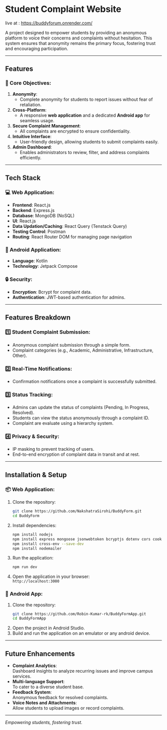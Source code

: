 # Student Complaint Website 

live at : https://buddyforum.onrender.com/

A project designed to empower students by providing an anonymous platform to voice their concerns and complaints without hesitation. This system ensures that anonymity remains the primary focus, fostering trust and encouraging participation.

---

## Features

### 🎯 Core Objectives:

1. **Anonymity**:
   - Complete anonymity for students to report issues without fear of retaliation.
2. **Cross-Platform**:
   - A responsive **web application** and a dedicated **Android app** for seamless usage.
3. **Secure Complaint Management**:
   - All complaints are encrypted to ensure confidentiality.
4. **Intuitive Interface**:
   - User-friendly design, allowing students to submit complaints easily.
5. **Admin Dashboard**:
   - Enables administrators to review, filter, and address complaints efficiently.

---

## Tech Stack

### 💻 Web Application:

- **Frontend**: React.js
- **Backend**: Express.js
- **Database**: MongoDB (NoSQL)
- **UI**: React.js
- **Data Updation/Caching**: React Query (Tenstack Query)
- **Testing Control**: Postman
- **Routing**: React Router DOM for managing page navigation

### 📱 Android Application:

- **Language**: Kotlin
- **Technology**: Jetpack Compose

### 🔒 Security:

- **Encryption**: Bcrypt for complaint data.
- **Authentication**: JWT-based authentication for admins.

---

## Features Breakdown

### 1️⃣ **Student Complaint Submission**:

- Anonymous complaint submission through a simple form.
- Complaint categories (e.g., Academic, Administrative, Infrastructure, Other).

### 2️⃣ **Real-Time Notifications**:

- Confirmation notifications once a complaint is successfully submitted.

### 3️⃣ **Status Tracking**:

- Admins can update the status of complaints (Pending, In Progress, Resolved).
- Students can view the status anonymously through a complaint ID.
- Complaint are evaluate using a hierarchy system.

### 4️⃣ **Privacy & Security**:

- IP masking to prevent tracking of users.
- End-to-end encryption of complaint data in transit and at rest.

---

## Installation & Setup

### 📦 **Web Application**:

1. Clone the repository:
   ```bash
   git clone https://github.com/NakshatraSirohi/BuddyForm.git
   cd BuddyForm
   ```
2. Install dependencies:

   ```bash
   npm install nodejs
   npm install express mongoose jsonwebtoken bcryptjs dotenv cors cookie-parser cloudinary
   npm install cross-env --save-dev
   npm install nodemailer

   ```

3. Run the application:
   ```bash
   npm run dev
   ```
4. Open the application in your browser:  
   `http://localhost:3000`

### 📱 **Android App**:

1. Clone the repository:
   ```bash
   git clone https://github.com/Robin-Kumar-rk/BuddyFormApp.git
   cd BuddyFormApp
   ```
2. Open the project in Android Studio.
3. Build and run the application on an emulator or any android device.

---

## Future Enhancements

- **Complaint Analytics**:  
  Dashboard insights to analyze recurring issues and improve campus services.
- **Multi-language Support**:  
  To cater to a diverse student base.
- **Feedback System**:  
  Anonymous feedback for resolved complaints.
- **Voice Notes and Attachments**:  
  Allow students to upload images or record complaints.

---

_Empowering students, fostering trust._
